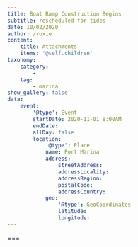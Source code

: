 ```yaml
---
title: Boat Ramp Construction Begins
subtitle: rescheduled for tides
date: 10/02/2020
author: /roxie
content:
    title: Attachments
    items: '@self.children'
taxonomy:
    category: 
        - 
    tag: 
        - marina
show_gallery: false
data:
    event:
        '@type': Event
        startDate: 2020-11-01 8:00AM
        endDate: 
        allDay: false
        location:
            '@type': Place
            name: Port Marina
            address:
                streetAddress: 
                addressLocality: 
                addressRegion: 
                postalCode: 
                addressCountry: 
            geo:
                '@type': GeoCoordinates
                latitude: 
                longitude:   
---
```




===
